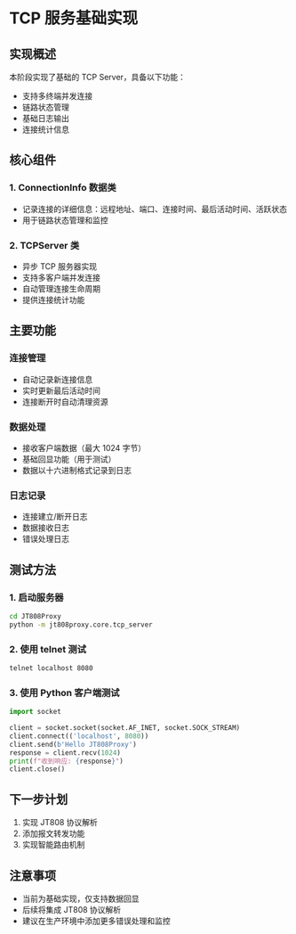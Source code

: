# TCP 服务基础实现

## 实现概述

本阶段实现了基础的 TCP Server，具备以下功能：
- 支持多终端并发连接
- 链路状态管理
- 基础日志输出
- 连接统计信息

## 核心组件

### 1. ConnectionInfo 数据类
- 记录连接的详细信息：远程地址、端口、连接时间、最后活动时间、活跃状态
- 用于链路状态管理和监控

### 2. TCPServer 类
- 异步 TCP 服务器实现
- 支持多客户端并发连接
- 自动管理连接生命周期
- 提供连接统计功能

## 主要功能

### 连接管理
- 自动记录新连接信息
- 实时更新最后活动时间
- 连接断开时自动清理资源

### 数据处理
- 接收客户端数据（最大 1024 字节）
- 基础回显功能（用于测试）
- 数据以十六进制格式记录到日志

### 日志记录
- 连接建立/断开日志
- 数据接收日志
- 错误处理日志

## 测试方法

### 1. 启动服务器
```bash
cd JT808Proxy
python -m jt808proxy.core.tcp_server
```

### 2. 使用 telnet 测试
```bash
telnet localhost 8080
```

### 3. 使用 Python 客户端测试
```python
import socket

client = socket.socket(socket.AF_INET, socket.SOCK_STREAM)
client.connect(('localhost', 8080))
client.send(b'Hello JT808Proxy')
response = client.recv(1024)
print(f"收到响应: {response}")
client.close()
```

## 下一步计划

1. 实现 JT808 协议解析
2. 添加报文转发功能
3. 实现智能路由机制

## 注意事项

- 当前为基础实现，仅支持数据回显
- 后续将集成 JT808 协议解析
- 建议在生产环境中添加更多错误处理和监控 